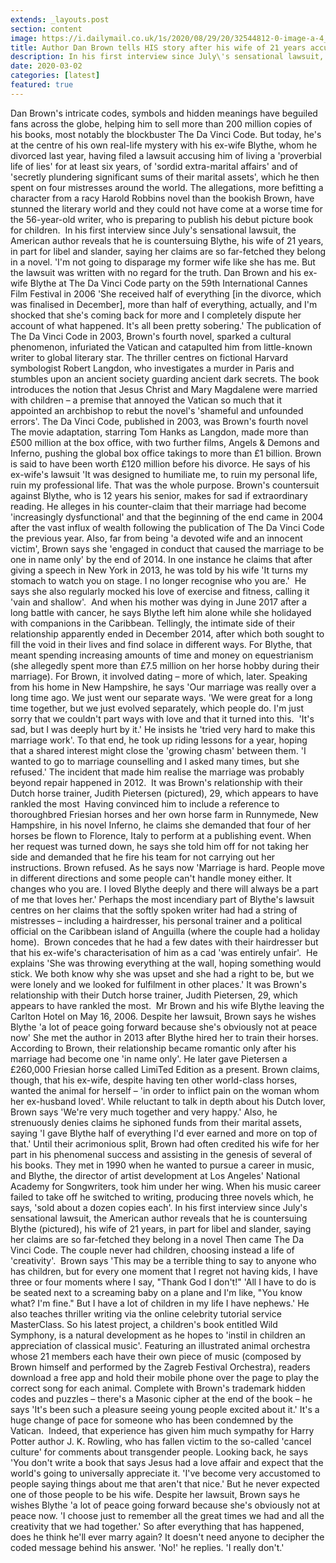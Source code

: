 ```yaml
---
extends: _layouts.post
section: content
image: https://i.dailymail.co.uk/1s/2020/08/29/20/32544812-0-image-a-4_1598729572585.jpg 
title: Author Dan Brown tells HIS story after his wife of 21 years accused him of a secret \'life of lies\' 
description: In his first interview since July\'s sensational lawsuit, the American author Dan Brown reveals that he is countersuing Blythe, his wife of 21 years, in part for libel and slander. 
date: 2020-03-02 
categories: [latest] 
featured: true 
--- 
```

Dan Brown\'s intricate codes, symbols and hidden meanings have beguiled fans across the globe, helping him to sell more than 200 million copies of his books, most notably the blockbuster The Da Vinci Code.
But today, he\'s at the centre of his own real-life mystery with his ex-wife Blythe, whom he divorced last year, having filed a lawsuit accusing him of living a \'proverbial life of lies\' for at least six years, of \'sordid extra-marital affairs\' and of \'secretly plundering significant sums of their marital assets\', which he then spent on four mistresses around the world.
The allegations, more befitting a character from a racy Harold Robbins novel than the bookish Brown, have stunned the literary world and they could not have come at a worse time for the 56-year-old writer, who is preparing to publish his debut picture book for children. 
In his first interview since July\'s sensational lawsuit, the American author reveals that he is countersuing Blythe, his wife of 21 years, in part for libel and slander, saying her claims are so far-fetched they belong in a novel.
\'I\'m not going to disparage my former wife like she has me. But the lawsuit was written with no regard for the truth.
Dan Brown and his ex-wife Blythe at The Da Vinci Code party on the 59th International Cannes Film Festival in 2006
\'She received half of everything [in the divorce, which was finalised in December], more than half of everything, actually, and I\'m shocked that she\'s coming back for more and I completely dispute her account of what happened. It\'s all been pretty sobering.\'
The publication of The Da Vinci Code in 2003, Brown\'s fourth novel, sparked a cultural phenomenon, infuriated the Vatican and catapulted him from little-known writer to global literary star.
The thriller centres on fictional Harvard symbologist Robert Langdon, who investigates a murder in Paris and stumbles upon an ancient society guarding ancient dark secrets.
The book introduces the notion that Jesus Christ and Mary Magdalene were married with children – a premise that annoyed the Vatican so much that it appointed an archbishop to rebut the novel\'s \'shameful and unfounded errors\'.
 The Da Vinci Code, published in 2003, was Brown\'s fourth novel
The movie adaptation, starring Tom Hanks as Langdon, made more than £500 million at the box office, with two further films, Angels & Demons and Inferno, pushing the global box office takings to more than £1 billion.
Brown is said to have been worth £120 million before his divorce.
He says of his ex-wife\'s lawsuit \'It was designed to humiliate me, to ruin my personal life, ruin my professional life. That was the whole purpose. Brown\'s countersuit against Blythe, who is 12 years his senior, makes for sad if extraordinary reading.
He alleges in his counter-claim that their marriage had become \'increasingly dysfunctional\' and that the beginning of the end came in 2004 after the vast influx of wealth following the publication of The Da Vinci Code the previous year.
Also, far from being \'a devoted wife and an innocent victim\', Brown says she \'engaged in conduct that caused the marriage to be one in name only\' by the end of 2014.
In one instance he claims that after giving a speech in New York in 2013, he was told by his wife \'It turns my stomach to watch you on stage. I no longer recognise who you are.\' 
He says she also regularly mocked his love of exercise and fitness, calling it \'vain and shallow\'. 
And when his mother was dying in June 2017 after a long battle with cancer, he says Blythe left him alone while she holidayed with companions in the Caribbean.
Tellingly, the intimate side of their relationship apparently ended in December 2014, after which both sought to fill the void in their lives and find solace in different ways.
For Blythe, that meant spending increasing amounts of time and money on equestrianism (she allegedly spent more than £7.5 million on her horse hobby during their marriage). For Brown, it involved dating – more of which, later.
Speaking from his home in New Hampshire, he says \'Our marriage was really over a long time ago. We just went our separate ways.
\'We were great for a long time together, but we just evolved separately, which people do. I\'m just sorry that we couldn\'t part ways with love and that it turned into this. 
\'It\'s sad, but I was deeply hurt by it.\' He insists he \'tried very hard to make this marriage work\'.
To that end, he took up riding lessons for a year, hoping that a shared interest might close the \'growing chasm\' between them. \'I wanted to go to marriage counselling and I asked many times, but she refused.\'
The incident that made him realise the marriage was probably beyond repair happened in 2012. 
It was Brown\'s relationship with their Dutch horse trainer, Judith Pietersen (pictured), 29, which appears to have rankled the most 
Having convinced him to include a reference to thoroughbred Friesian horses and her own horse farm in Runnymede, New Hampshire, in his novel Inferno, he claims she demanded that four of her horses be flown to Florence, Italy to perform at a publishing event.
When her request was turned down, he says she told him off for not taking her side and demanded that he fire his team for not carrying out her instructions.
Brown refused. As he says now \'Marriage is hard. People move in different directions and some people can\'t handle money either. It changes who you are. I loved Blythe deeply and there will always be a part of me that loves her.\'
Perhaps the most incendiary part of Blythe\'s lawsuit centres on her claims that the softly spoken writer had had a string of mistresses – including a hairdresser, his personal trainer and a political official on the Caribbean island of Anguilla (where the couple had a holiday home). 
Brown concedes that he had a few dates with their hairdresser but that his ex-wife\'s characterisation of him as a cad \'was entirely unfair\'. 
He explains \'She was throwing everything at the wall, hoping something would stick. We both know why she was upset and she had a right to be, but we were lonely and we looked for fulfilment in other places.\'
It was Brown\'s relationship with their Dutch horse trainer, Judith Pietersen, 29, which appears to have rankled the most. 
Mr Brown and his wife Blythe leaving the Carlton Hotel on May 16, 2006. Despite her lawsuit, Brown says he wishes Blythe \'a lot of peace going forward because she\'s obviously not at peace now\'
She met the author in 2013 after Blythe hired her to train their horses. According to Brown, their relationship became romantic only after his marriage had become one \'in name only\'.
He later gave Pietersen a £260,000 Friesian horse called LimiTed Edition as a present.
Brown claims, though, that his ex-wife, despite having ten other world-class horses, wanted the animal for herself – \'in order to inflict pain on the woman whom her ex-husband loved\'.
While reluctant to talk in depth about his Dutch lover, Brown says \'We\'re very much together and very happy.\'
Also, he strenuously denies claims he siphoned funds from their marital assets, saying \'I gave Blythe half of everything I\'d ever earned and more on top of that.\'
Until their acrimonious split, Brown had often credited his wife for her part in his phenomenal success and assisting in the genesis of several of his books.
They met in 1990 when he wanted to pursue a career in music, and Blythe, the director of artist development at Los Angeles\' National Academy for Songwriters, took him under her wing.
When his music career failed to take off he switched to writing, producing three novels which, he says, \'sold about a dozen copies each\'.
In his first interview since July\'s sensational lawsuit, the American author reveals that he is countersuing Blythe (pictured), his wife of 21 years, in part for libel and slander, saying her claims are so far-fetched they belong in a novel
Then came The Da Vinci Code. The couple never had children, choosing instead a life of \'creativity\'. 
Brown says \'This may be a terrible thing to say to anyone who has children, but for every one moment that I regret not having kids, I have three or four moments where I say, \"Thank God I don\'t!\"
\'All I have to do is be seated next to a screaming baby on a plane and I\'m like, \"You know what? I\'m fine.\" But I have a lot of children in my life I have nephews.\'
He also teaches thriller writing via the online celebrity tutorial service MasterClass.
So his latest project, a children\'s book entitled Wild Symphony, is a natural development as he hopes to \'instil in children an appreciation of classical music\'.
Featuring an illustrated animal orchestra whose 21 members each have their own piece of music (composed by Brown himself and performed by the Zagreb Festival Orchestra), readers download a free app and hold their mobile phone over the page to play the correct song for each animal.
Complete with Brown\'s trademark hidden codes and puzzles – there\'s a Masonic cipher at the end of the book – he says \'It\'s been such a pleasure seeing young people excited about it.\'
It\'s a huge change of pace for someone who has been condemned by the Vatican. 
Indeed, that experience has given him much sympathy for Harry Potter author J. K. Rowling, who has fallen victim to the so-called \'cancel culture\' for comments about transgender people.
Looking back, he says \'You don\'t write a book that says Jesus had a love affair and expect that the world\'s going to universally appreciate it.
\'I\'ve become very accustomed to people saying things about me that aren\'t that nice.\' But he never expected one of those people to be his wife.
Despite her lawsuit, Brown says he wishes Blythe \'a lot of peace going forward because she\'s obviously not at peace now.
\'I choose just to remember all the great times we had and all the creativity that we had together.\'
So after everything that has happened, does he think he\'ll ever marry again? It doesn\'t need anyone to decipher the coded message behind his answer. \'No!\' he replies. \'I really don\'t.\'